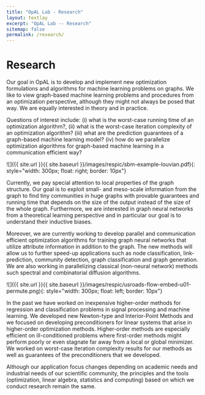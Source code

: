 ```yaml
---
title: "OpAL Lab - Research"
layout: textlay
excerpt: "OpAL Lab -- Research"
sitemap: false
permalink: /research/
---
```


# Research

Our goal in OpAL is to develop and implement new optimization formulations and algorithms for machine learning problems on graphs. We like to view graph-based machine learning problems and procedures from an optimization perspective, although they might not always be posed that way. We are equally interested in theory and in practice.

Questions of interest include: (i) what is the worst-case running time of an optimization algorithm?, (ii) what is the worst-case iteration complexity of an optimization algorithm? (iii) what are the prediction guarantees of a graph-based machine learning model? 
(iv)  how do we parallelize optimization algorithms for graph-based machine learning in a communication efficient way? 

![]({{ site.url }}{{ site.baseurl }}/images/respic/sbm-example-louvian.pdf){: style="width: 300px; float: right; border: 10px"}

Currently, we pay special attention to local properties of the graph structure. Our goal is to exploit small- and meso-scale information from the graph to find tiny communities in huge graphs with provable guarantees and running time that depends on the size of the output instead of the size of the whole graph. Furthermore, we are interested in graph neural networks from a theoretical learning perspective and in particular our goal is to understand their inductive biases.

Moreover, we are currently working to develop parallel and communication efficient optimization algorithms for training graph neural networks that utilize attribute information in addition to the graph. The new methods will allow us to further speed-up applications such as node classification, link-prediction, community detection, graph classification and graph generation. We are also working in parallelizing classical (non-neural network) methods such spectral and combinatorial diffusion algorithms.

![]({{ site.url }}{{ site.baseurl }}/images/respic/usroads-flow-embed-u01-permute.png){: style="width: 300px; float: left; border: 10px"}

In the past we have worked on inexpensive higher-order methods for regression and classification problems in signal processing and machine learning. 
We developed new Newton-type and Interior-Point Methods and we focused on developing preconditioners for linear systems that arise in higher-order optimization methods.
Higher-order methods are especially efficient on ill-conditioned problems where first-order methods might perform poorly or even stagnate far away from a local or global minimizer.
We worked on worst-case iteration complexity results for our methods as well as guarantees of the preconditioners that we developed.

Although our application focus changes depending on academic needs and industrial needs of our scientific community, the principles and the tools (optimization, linear algebra, statistics and computing) based on which we conduct research remain the same.
